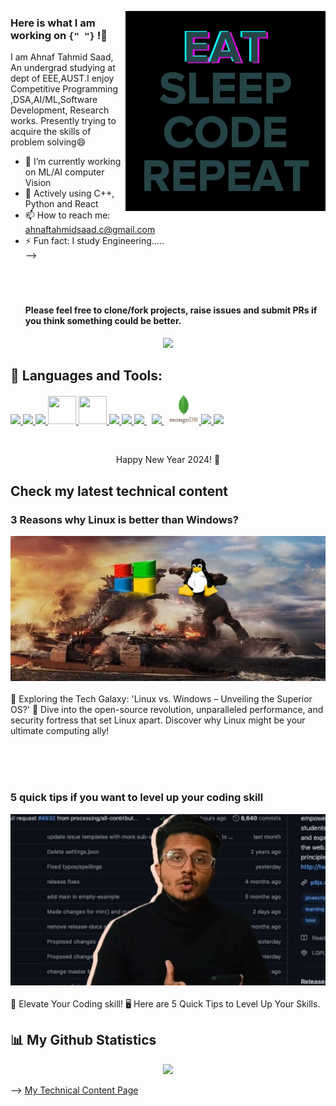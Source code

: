 <p><img align="right" src="https://github.com/AhnafTahmid1776/AhnafTahmid1776/blob/main/giphy.gif" width="320" height="320" margin-bottom="30px" /></p>



### Here is what I am working on `{" "}` !👋

I am Ahnaf Tahmid Saad, An undergrad studying at dept of EEE,AUST.I enjoy Competitive Programming ,DSA,AI/ML,Software Development, Research works. Presently trying to acquire the skills of problem solving😄


- 🔭 I’m currently working on  ML/AI computer Vision
- 💬 Actively using C++, Python and React
- 📫 How to reach me: ahnaftahmidsaad.c@gmail.com
- ⚡ Fun fact: I study Engineering.....             
-->
  <br><br><br><br>
  <h4>Please feel free to clone/fork projects, raise issues and submit PRs if you think something could be better.</h4>
<p align="center"><img src="https://komarev.com/ghpvc/?username=AhnafTahmid1776&label=Profile%20views&color=red&style=flat-square"> </p>

## 🚀 Languages and Tools:

<p align="left"> 
    <a href="https://en.wikipedia.org/wiki/C%2B%2B" target="_blank"> <img src="https://img.icons8.com/color/48/000000/c-plus-plus-logo.png"/> </a>
    <a href="https://reactjs.org/" target="_blank"> <img src="https://img.icons8.com/color/48/000000/react-native.png"/> </a> 
    <a href="https://developer.mozilla.org/en-US/docs/Web/JavaScript" target="_blank"> <img src="https://img.icons8.com/color/48/000000/javascript.png"/> </a> 
    <a href="https://www.w3.org/html/" target="_blank"> <img src="https://upload.wikimedia.org/wikipedia/commons/6/61/HTML5_logo_and_wordmark.svg" height="45px" width="45px"/> </a> 
    <a href="https://www.w3schools.com/css/" target="_blank"> <img src="https://upload.wikimedia.org/wikipedia/commons/d/d5/CSS3_logo_and_wordmark.svg" height="45px" width="45px"/> </a> 
    <a href="https://getbootstrap.com" target="_blank"> <img src="https://img.icons8.com/color/48/000000/bootstrap.png"/> </a> 
    <a href="https://www.python.org" target="_blank"> <img src="https://img.icons8.com/color/48/000000/python.png"/> </a> 
    <a style="padding-right:8px;" href="https://nodejs.org" target="_blank"> <img src="https://img.icons8.com/color/48/000000/nodejs.png"/> </a> 
    <a style="padding-right:8px;" href="https://www.mysql.com/" target="_blank"> <img src="https://img.icons8.com/fluent/50/000000/mysql-logo.png"/> </a>
    <a href="https://www.mongodb.com/" target="_blank"> <img src="https://raw.githubusercontent.com/devicons/devicon/master/icons/mongodb/mongodb-original-wordmark.svg" alt="mongodb" width="48" height="48"/> </a> 
    <a href="https://firebase.google.com/" target="_blank"> <img src="https://img.icons8.com/color/48/000000/firebase.png"/> </a>    
    <a href="https://git-scm.com/" target="_blank"> <img src="https://img.icons8.com/color/48/000000/git.png"/> </a>  
</p>

<!-- [![React Badge](https://img.shields.io/badge/-React-61DBFB?style=for-the-badge&labelColor=black&logo=react&logoColor=61DBFB)](#)  [![Javascript Badge](https://img.shields.io/badge/-Javascript-F0DB4F?style=for-the-badge&labelColor=black&logo=javascript&logoColor=F0DB4F)](#) [![Typescript Badge](https://img.shields.io/badge/-Typescript-007acc?style=for-the-badge&labelColor=black&logo=typescript&logoColor=007acc)](#) [![Nodejs Badge](https://img.shields.io/badge/-Nodejs-3C873A?style=for-the-badge&labelColor=black&logo=node.js&logoColor=3C873A)](#) [![GraphQL Badge](https://img.shields.io/badge/-GraphQl-e535ab?style=for-the-badge&labelColor=black&logo=node.js&logoColor=e535ab)](#) -->
<br/>

<p align="center">Happy New Year 2024! 🎉</p>

## Check my latest technical content
### 3 Reasons why Linux is better than Windows?
[![Watch the video](https://github.com/AhnafTahmid1776/AhnafTahmid1776/blob/main/c1.jpg)](https://www.facebook.com/saad1776/videos/1290864214919673/)
<br><br>
🚀 Exploring the Tech Galaxy: 'Linux vs. Windows – Unveiling the Superior OS?' 🤔 Dive into the open-source revolution, unparalleled performance, and security fortress that set Linux apart. Discover why Linux might be your ultimate computing ally!

<br><br><br>
### 5 quick tips if you want to level up your coding skill
[![Watch the video](https://github.com/AhnafTahmid1776/AhnafTahmid1776/blob/main/c2.jpg)](https://www.facebook.com/saad1776/videos/1290864214919673/)
<br><br>
🚀 Elevate Your Coding skill! 
🖥️ Here are 5 Quick Tips to Level Up Your Skills.



## 📊 My Github Statistics

 <p align="center">
    <p align="center"><img  src="https://github-readme-stats.vercel.app/api?username=AhnafTahmid1776&show_icons=true&locale=en"/></p>
</p>
  
--> [My Technical Content Page](https://www.facebook.com/saad1776)
